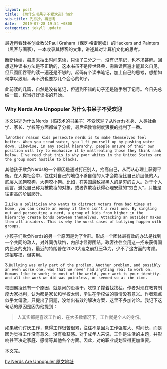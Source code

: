 ```yaml
---
layout: post
title: 《为什么书呆子不受欢迎》句抄
sub-title: 先抄抄，再思考
date:   2019-07-28 19:54 +0800
categories: jekyll update
---
```


最近再看硅谷创业教父Paul Graham（保罗·格雷厄姆）的Hackers and Painters（黑客与画家），一本收录其博客的文集，讲述其对计算机文化的思考。

断断续续，每周末抽出时间来读，只读了三分之一，没有记笔记，也不求甚解。回想这种读书方法是不正确的，这本书虽不是传世经典，需熟读百遍才能其义自见，但只囫囵吞枣的读一遍还是不够的。起码有个读书笔记，加上自己的思考，想想如何学以致用，再不济也要抄几个会心的句子。

此前读的几篇，自然是没有笔记，但遇到不错的句子还是随手划了记号。今日先总结一篇，权当好好读书的开始。

### Why Nerds Are Unpopuler 为什么书呆子不受欢迎

本文讲述为什么Nerds（搞技术的书呆子）不受欢迎？从Nerds本身、人类社会学、家长、学校等方面都做了分析，最后把教育制度狠狠的批判了一番。

 1.`Another reason kids persecute nerds is to make themselves feel better. When you tread water, you lift yourself up by pushing water down. Likewise, in any social hierarchy, people unsure of their own position will try to emphasize it by maltreating those they think rank below. I've read that this is why poor whites in the United States are the group most hostile to blacks.`

其他孩子欺负Nerds的一个原因是通过打压别人，抬高自己，从而从心理上获得平衡。在人类社会中，往往对自己的地位不够自信的人才会欺凌比自己阶层低的人，底层人民狗咬狗，大狗咬小狗。比如，在美国最敌视黑人的是穷的白人。对于个人而言，避免自己称为被欺凌的对象，或者靠欺凌获得心理安慰的“穷白人”，只能是往更高的阶层爬升。

2.`Like a politician who wants to distract voters from bad times at home, you can create an enemy if there isn't a real one. By singling out and persecuting a nerd, a group of kids from higher in the hierarchy create bonds between themselves. Attacking an outsider makes them all insiders. This is why the worst cases of bullying happen with groups.`

小孩子们欺负Nerds的另一个原因是为了合群。形成一个团体最有效的办法是找到一个共同的敌人，对外同仇敌忾，内部才显得团结。政客往往会用这一招来获得国内民众的支持，最近的特朗普在2020大选之前打压华为，少不了这方面的考虑。这招够损，但实用。

3.`Bullying was only part of the problem. Another problem, and possibly an even worse one, was that we never had anything real to work on. Humans like to work; in most of the world, your work is your identity. And all the work we did was pointless, or seemed so at the time.`

校园霸凌还有一个原因，就是闲的没事干，吃饱了撑着找找茬。作者对现在教育制度大家批判，认为都是家长和学校太懒，学生在学校做的事情没有意义。作者观点似乎太偏激，只提出了问题，没给出有效的解决方案，这里不多加讨论。我记下这句话的原因是因为他提到：

>人其实都是喜欢工作的，在大多数情况下，工作就是个人的身份。

如果我们讨厌工作，觉得工作很苦很累，往往不是因为工作强度大、时间长，而是因为觉得工作没有意义，没有收获感。对于成年人来说，工作是生活的主题，并影响甚至决定家庭、感情等其他各个方面。因此，对的职业规划显得更加重要。

本文完。

[hy Nerds Are Unpopuler 原文地址](http://www.paulgraham.com/nerds.html)










